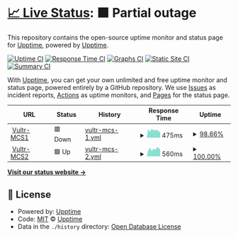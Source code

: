 # [📈 Live Status](https://uptime.zo3.red): <!--live status--> **🟧 Partial outage**

This repository contains the open-source uptime monitor and status page for [Upptime](https://upptime.js.org), powered by [Upptime](https://github.com/upptime/upptime).

[![Uptime CI](https://github.com/IslandHQ/uptime/workflows/Uptime%20CI/badge.svg)](https://github.com/upptime/upptime/actions?query=workflow%3A%22Uptime+CI%22)
[![Response Time CI](https://github.com/IslandHQ/uptime/workflows/Response%20Time%20CI/badge.svg)](https://github.com/upptime/upptime/actions?query=workflow%3A%22Response+Time+CI%22)
[![Graphs CI](https://github.com/IslandHQ/uptime/workflows/Graphs%20CI/badge.svg)](https://github.com/upptime/upptime/actions?query=workflow%3A%22Graphs+CI%22)
[![Static Site CI](https://github.com/IslandHQ/uptime/workflows/Static%20Site%20CI/badge.svg)](https://github.com/upptime/upptime/actions?query=workflow%3A%22Static+Site+CI%22)
[![Summary CI](https://github.com/IslandHQ/uptime/workflows/Summary%20CI/badge.svg)](https://github.com/upptime/upptime/actions?query=workflow%3A%22Summary+CI%22)

With [Upptime](https://upptime.js.org), you can get your own unlimited and free uptime monitor and status page, powered entirely by a GitHub repository. We use [Issues](https://github.com/upptime/upptime/issues) as incident reports, [Actions](https://github.com/upptime/upptime/actions) as uptime monitors, and [Pages](https://uptime.zo3.red) for the status page.

<!--start: status pages-->
<!-- This summary is generated by Upptime (https://github.com/upptime/upptime) -->
<!-- Do not edit this manually, your changes will be overwritten -->
<!-- prettier-ignore -->
| URL | Status | History | Response Time | Uptime |
| --- | ------ | ------- | ------------- | ------ |
| <img alt="" src="https://favicons.githubusercontent.com/mcs1.zo3.red" height="13"> [Vultr-MCS1](https://mcs1.zo3.red) | 🟥 Down | [vultr-mcs-1.yml](https://github.com/IslandHQ/uptime/commits/HEAD/history/vultr-mcs-1.yml) | <details><summary><img alt="Response time graph" src="./graphs/vultr-mcs-1/response-time-week.png" height="20"> 475ms</summary><br><a href="https://uptime.zo3.red/history/vultr-mcs-1"><img alt="Response time 475" src="https://img.shields.io/endpoint?url=https%3A%2F%2Fraw.githubusercontent.com%2FIslandHQ%2Fuptime%2FHEAD%2Fapi%2Fvultr-mcs-1%2Fresponse-time.json"></a><br><a href="https://uptime.zo3.red/history/vultr-mcs-1"><img alt="24-hour response time 424" src="https://img.shields.io/endpoint?url=https%3A%2F%2Fraw.githubusercontent.com%2FIslandHQ%2Fuptime%2FHEAD%2Fapi%2Fvultr-mcs-1%2Fresponse-time-day.json"></a><br><a href="https://uptime.zo3.red/history/vultr-mcs-1"><img alt="7-day response time 475" src="https://img.shields.io/endpoint?url=https%3A%2F%2Fraw.githubusercontent.com%2FIslandHQ%2Fuptime%2FHEAD%2Fapi%2Fvultr-mcs-1%2Fresponse-time-week.json"></a><br><a href="https://uptime.zo3.red/history/vultr-mcs-1"><img alt="30-day response time 475" src="https://img.shields.io/endpoint?url=https%3A%2F%2Fraw.githubusercontent.com%2FIslandHQ%2Fuptime%2FHEAD%2Fapi%2Fvultr-mcs-1%2Fresponse-time-month.json"></a><br><a href="https://uptime.zo3.red/history/vultr-mcs-1"><img alt="1-year response time 475" src="https://img.shields.io/endpoint?url=https%3A%2F%2Fraw.githubusercontent.com%2FIslandHQ%2Fuptime%2FHEAD%2Fapi%2Fvultr-mcs-1%2Fresponse-time-year.json"></a></details> | <details><summary><a href="https://uptime.zo3.red/history/vultr-mcs-1">98.66%</a></summary><a href="https://uptime.zo3.red/history/vultr-mcs-1"><img alt="All-time uptime 98.66%" src="https://img.shields.io/endpoint?url=https%3A%2F%2Fraw.githubusercontent.com%2FIslandHQ%2Fuptime%2FHEAD%2Fapi%2Fvultr-mcs-1%2Fuptime.json"></a><br><a href="https://uptime.zo3.red/history/vultr-mcs-1"><img alt="24-hour uptime 97.77%" src="https://img.shields.io/endpoint?url=https%3A%2F%2Fraw.githubusercontent.com%2FIslandHQ%2Fuptime%2FHEAD%2Fapi%2Fvultr-mcs-1%2Fuptime-day.json"></a><br><a href="https://uptime.zo3.red/history/vultr-mcs-1"><img alt="7-day uptime 98.66%" src="https://img.shields.io/endpoint?url=https%3A%2F%2Fraw.githubusercontent.com%2FIslandHQ%2Fuptime%2FHEAD%2Fapi%2Fvultr-mcs-1%2Fuptime-week.json"></a><br><a href="https://uptime.zo3.red/history/vultr-mcs-1"><img alt="30-day uptime 98.66%" src="https://img.shields.io/endpoint?url=https%3A%2F%2Fraw.githubusercontent.com%2FIslandHQ%2Fuptime%2FHEAD%2Fapi%2Fvultr-mcs-1%2Fuptime-month.json"></a><br><a href="https://uptime.zo3.red/history/vultr-mcs-1"><img alt="1-year uptime 98.66%" src="https://img.shields.io/endpoint?url=https%3A%2F%2Fraw.githubusercontent.com%2FIslandHQ%2Fuptime%2FHEAD%2Fapi%2Fvultr-mcs-1%2Fuptime-year.json"></a></details>
| <img alt="" src="https://favicons.githubusercontent.com/mcs2.zo3.red" height="13"> [Vultr-MCS2](https://mcs2.zo3.red) | 🟩 Up | [vultr-mcs-2.yml](https://github.com/IslandHQ/uptime/commits/HEAD/history/vultr-mcs-2.yml) | <details><summary><img alt="Response time graph" src="./graphs/vultr-mcs-2/response-time-week.png" height="20"> 560ms</summary><br><a href="https://uptime.zo3.red/history/vultr-mcs-2"><img alt="Response time 560" src="https://img.shields.io/endpoint?url=https%3A%2F%2Fraw.githubusercontent.com%2FIslandHQ%2Fuptime%2FHEAD%2Fapi%2Fvultr-mcs-2%2Fresponse-time.json"></a><br><a href="https://uptime.zo3.red/history/vultr-mcs-2"><img alt="24-hour response time 582" src="https://img.shields.io/endpoint?url=https%3A%2F%2Fraw.githubusercontent.com%2FIslandHQ%2Fuptime%2FHEAD%2Fapi%2Fvultr-mcs-2%2Fresponse-time-day.json"></a><br><a href="https://uptime.zo3.red/history/vultr-mcs-2"><img alt="7-day response time 560" src="https://img.shields.io/endpoint?url=https%3A%2F%2Fraw.githubusercontent.com%2FIslandHQ%2Fuptime%2FHEAD%2Fapi%2Fvultr-mcs-2%2Fresponse-time-week.json"></a><br><a href="https://uptime.zo3.red/history/vultr-mcs-2"><img alt="30-day response time 560" src="https://img.shields.io/endpoint?url=https%3A%2F%2Fraw.githubusercontent.com%2FIslandHQ%2Fuptime%2FHEAD%2Fapi%2Fvultr-mcs-2%2Fresponse-time-month.json"></a><br><a href="https://uptime.zo3.red/history/vultr-mcs-2"><img alt="1-year response time 560" src="https://img.shields.io/endpoint?url=https%3A%2F%2Fraw.githubusercontent.com%2FIslandHQ%2Fuptime%2FHEAD%2Fapi%2Fvultr-mcs-2%2Fresponse-time-year.json"></a></details> | <details><summary><a href="https://uptime.zo3.red/history/vultr-mcs-2">100.00%</a></summary><a href="https://uptime.zo3.red/history/vultr-mcs-2"><img alt="All-time uptime 100.00%" src="https://img.shields.io/endpoint?url=https%3A%2F%2Fraw.githubusercontent.com%2FIslandHQ%2Fuptime%2FHEAD%2Fapi%2Fvultr-mcs-2%2Fuptime.json"></a><br><a href="https://uptime.zo3.red/history/vultr-mcs-2"><img alt="24-hour uptime 100.00%" src="https://img.shields.io/endpoint?url=https%3A%2F%2Fraw.githubusercontent.com%2FIslandHQ%2Fuptime%2FHEAD%2Fapi%2Fvultr-mcs-2%2Fuptime-day.json"></a><br><a href="https://uptime.zo3.red/history/vultr-mcs-2"><img alt="7-day uptime 100.00%" src="https://img.shields.io/endpoint?url=https%3A%2F%2Fraw.githubusercontent.com%2FIslandHQ%2Fuptime%2FHEAD%2Fapi%2Fvultr-mcs-2%2Fuptime-week.json"></a><br><a href="https://uptime.zo3.red/history/vultr-mcs-2"><img alt="30-day uptime 100.00%" src="https://img.shields.io/endpoint?url=https%3A%2F%2Fraw.githubusercontent.com%2FIslandHQ%2Fuptime%2FHEAD%2Fapi%2Fvultr-mcs-2%2Fuptime-month.json"></a><br><a href="https://uptime.zo3.red/history/vultr-mcs-2"><img alt="1-year uptime 100.00%" src="https://img.shields.io/endpoint?url=https%3A%2F%2Fraw.githubusercontent.com%2FIslandHQ%2Fuptime%2FHEAD%2Fapi%2Fvultr-mcs-2%2Fuptime-year.json"></a></details>

<!--end: status pages-->

[**Visit our status website →**](https://uptime.zo3.red)

## 📄 License

- Powered by: [Upptime](https://github.com/upptime/upptime)
- Code: [MIT](./LICENSE) © [Upptime](https://upptime.js.org)
- Data in the `./history` directory: [Open Database License](https://opendatacommons.org/licenses/odbl/1-0/)
